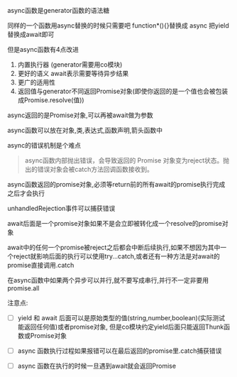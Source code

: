 async函数是generator函数的语法糖

同样的一个函数用async替换的时候只需要吧 function*(){}替换成 async 把yield替换成await即可

但是async函数有4点改进

1. 内置执行器 (generator需要用co模块)
2. 更好的语义 await表示需要等待异步结果
3. 更广的适用性
4. 返回值与generator不同返回Promise对象(即使你返回的是一个值也会被包装成Promise.resolve(值))

async返回的是Promise对象,可以再被await做为参数

async函数可以放在对象,类,表达式,函数声明,箭头函数中

async的错误机制是个难点

> async函数内部抛出错误，会导致返回的 Promise 对象变为reject状态。抛出的错误对象会被catch方法回调函数接收到。

async函数返回的promise对象,必须等return前的所有await的promise执行完成之后才会执行

unhandledRejection事件可以捕获错误

await后面是一个promise对象如果不是会立即被转化成一个resolve的promise对象

await中的任何一个promise被reject之后都会中断后续执行,如果不想因为其中一个reject就影响后面的执行可以使用try...catch,或者还有一种方法是对await的promise直接调用.catch

在async函数中如果两个异步可以并行,就不要写成串行,并行不一定非要用promise.all



注意点:
- [ ] yield 和 await 后面可以是原始类型的值(string,number,boolean)(实际测试能返回任何值)或者promise对象, 但是co模块约定yield后面只能返回Thunk函数或Promise对象
- [ ] async 函数执行过程如果报错可以在最后返回的promise里.catch捕获错误
- [ ] async 函数在执行的时候一旦遇到await就会返回Promise


